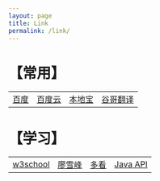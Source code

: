 ```yaml
---
layout: page
title: Link
permalink: /link/
---
```


【常用】
============
<table cellpadding=1>
<tr><td><a href="https://www.baidu.com/" target="_blank">百度</a></td>
<td><a href="http://yun.baidu.com/" target="_blank">百度云</a></td>
<td><a href="http://bj.bendibao.com/" target="_blank">本地宝</a></td>
<td><a href="http://translate.google.cn/" target="_blank">谷哥翻译</a></td>
</tr>
</table>

【学习】
============
<table cellpadding=1>
<tr><td><a href="http://www.w3school.com.cn/" target="_blank">w3school</a></td>
<td><a href="http://www.liaoxuefeng.com/" target="_blank">廖雪峰</a></td>
<td><a href="http://www.duokan.com/u/mybook" target="_blank">多看</a></td>
<td><a href="http://docs.oracle.com/javase/7/docs/api/" target="_blank">Java API</a></td>
</tr>
</table>
